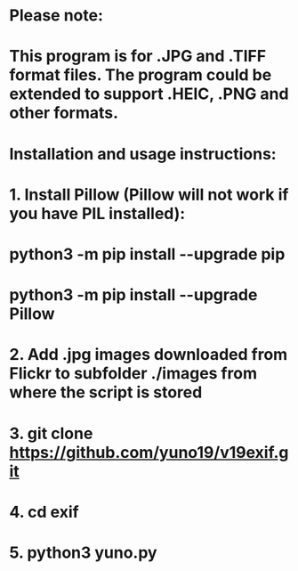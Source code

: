 # Please note: 
# This program is for .JPG and .TIFF format files. The program could be extended to support .HEIC, .PNG and other formats.
# Installation and usage instructions:
# 1. Install Pillow (Pillow will not work if you have PIL installed):
# python3 -m pip install --upgrade pip
# python3 -m pip install --upgrade Pillow
# 2. Add .jpg images downloaded from Flickr to subfolder ./images from where the script is stored
# 3. git clone https://github.com/yuno19/v19exif.git
# 4. cd exif 
# 5. python3 yuno.py
